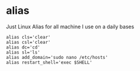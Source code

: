 # alias

Just Linux Alias for all machine I use on a daily bases
```
alias cls='clear'
alias csl='clear'
alias dc='cd'
alias sl='ls'
alias add_domain='sudo nano /etc/hosts'
alias restart_shell='exec $SHELL'
```